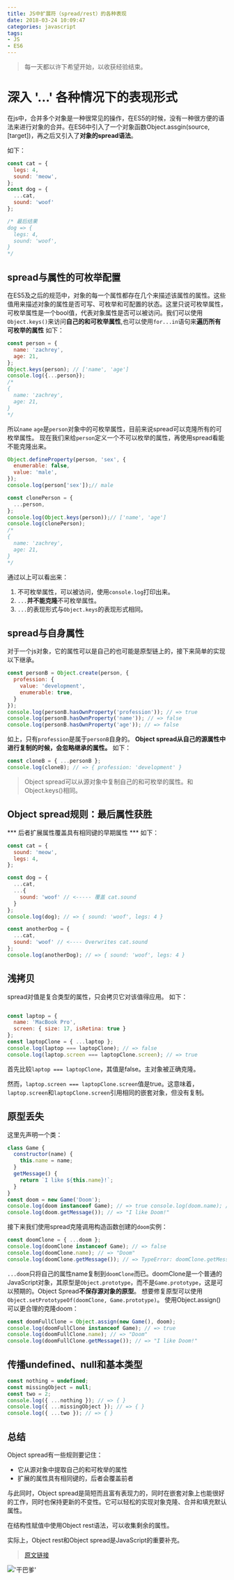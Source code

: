 ```yaml
---
title: JS中扩展符（spread/rest）的各种表现
date: 2018-03-24 10:09:47
categories: javascript
tags:
- JS
- ES6
---
```


<blockquote class="blockquote-center">
每一天都以许下希望开始，以收获经验结束。
</blockquote>

# 深入 '...' 各种情况下的表现形式
在js中，合并多个对象是一种很常见的操作，在ES5的时候，没有一种很方便的语法来进行对象的合并。在ES6中引入了一个对象函数Object.assgin(source, [target])，再之后又引入了**对象的spread语法**。

<!-- more -->

如下：
```javascript
const cat = {
  legs: 4,
  sound: 'meow',
};
const dog = {
  ...cat,
  sound: 'woof'
};

/* 最后结果
dog => {
  legs: 4,
  sound: 'woof',
}
*/
```

## spread与属性的可枚举配置
在ES5及之后的规范中，对象的每一个属性都存在几个来描述该属性的属性。这些值用来描述对象的属性是否可写、可枚举和可配置的状态。这里只说可枚举属性，可枚举属性是一个bool值，代表对象属性是否可以被访问。我们可以使用`Object.keys()`来访问**自己的和可枚举属性**,也可以使用`for...in`语句来**遍历所有可枚举的属性**
如下：
```javascript
const person = {
  name: 'zachrey',
  age: 21,
};
Object.keys(person); // ['name', 'age']
console.log({...person});
/*
{
  name: 'zachrey',
  age: 21,
}
*/
```
所以`name` `age`是`person`对象中的可枚举属性，目前来说spread可以克隆所有的可枚举属性。
现在我们来给`person`定义一个不可以枚举的属性，再使用spread看能不能克隆出来。
```javascript
Object.defineProperty(person, 'sex', {
  enumerable: false,
  value: 'male',
});
console.log(person['sex']);// male

const clonePerson = {
  ...person,
};
console.log(Object.keys(person));// ['name', 'age']
console.log(clonePerson);
/*
{
  name: 'zachrey',
  age: 21,
}
*/
```
通过以上可以看出来：
1. 不可枚举属性，可以被访问，使用`console.log`打印出来。
2. `...`**并不能克隆**不可枚举属性。
3. `...`的表现形式与`Object.keys`的表现形式相同。

## spread与自身属性
对于一个js对象，它的属性可以是自己的也可能是原型链上的，接下来简单的实现以下继承。
```javascript
const personB = Object.create(person, {
  profession: {
    value: 'development',
    enumerable: true,
  }
});
console.log(personB.hasOwnProperty('profession')); // => true
console.log(personB.hasOwnProperty('name')); // => false
console.log(personB.hasOwnProperty('age')); // => false
```
如上，只有`profession`是属于`personB`自身的。
**Object spread从自己的源属性中进行复制的时候，会忽略继承的属性。**
如下：
```javascript
const cloneB = { ...personB };
console.log(cloneB); // => { profession: 'development' }
```
> Object spread可以从源对象中复制自己的和可枚举的属性。和Object.keys()相同。

## Object spread规则：最后属性获胜
*** 后者扩展属性覆盖具有相同键的早期属性 ***
如下：
```javascript
const cat = {
  sound: 'meow',
  legs: 4,
};

const dog = {
  ...cat,
  ...{
    sound: 'woof' // <----- 覆盖 cat.sound
  }
};
console.log(dog); // => { sound: 'woof', legs: 4 }

const anotherDog = {
  ...cat,
  sound: 'woof' // <---- Overwrites cat.sound
};
console.log(anotherDog); // => { sound: 'woof', legs: 4 }
```
## 浅拷贝
spread对值是复合类型的属性，只会拷贝它对该值得应用。
如下：
```javascript

const laptop = {
  name: 'MacBook Pro',
  screen: { size: 17, isRetina: true }
};
const laptopClone = { ...laptop };
console.log(laptop === laptopClone); // => false
console.log(laptop.screen === laptopClone.screen); // => true
```
首先比较`laptop === laptopClone`，其值是false。主对象被正确克隆。

然而，`laptop.screen === laptopClone.screen`值是true。这意味着，`laptop.screen`和`laptopClone.screen`引用相同的嵌套对象，但没有复制。

## 原型丢失

这里先声明一个类：
```javascript
class Game {
  constructor(name) {
    this.name = name;
  }
  getMessage() {
    return `I like ${this.name}!`;
  }
}
const doom = new Game('Doom');
console.log(doom instanceof Game); // => true console.log(doom.name); // => "Doom"
console.log(doom.getMessage()); // => "I like Doom!"
```
接下来我们使用spread克隆调用构造函数创建的`doom`实例：
```javascript
const doomClone = { ...doom };
console.log(doomClone instanceof Game); // => false
console.log(doomClone.name); // => "Doom"
console.log(doomClone.getMessage()); // => TypeError: doomClone.getMessage is not a function
```
`...doom`只将自己的属性name复制到`doomClone`而已。doomClone是一个普通的JavaScript对象，其原型是`Object.prototype`，而不是`Game.prototype`，这是可以预期的。Object Spread**不保存源对象的原型**。
想要修复原型可以使用`Object.setPrototypeOf(doomClone, Game.prototype)`。
使用Object.assign()可以更合理的克隆doom：
```javascript
const doomFullClone = Object.assign(new Game(), doom);
console.log(doomFullClone instanceof Game); // => true
console.log(doomFullClone.name); // => "Doom"
console.log(doomFullClone.getMessage()); // => "I like Doom!"
```

## 传播undefined、null和基本类型
```javascript
const nothing = undefined;
const missingObject = null;
const two = 2;
console.log({ ...nothing }); // => { }
console.log({ ...missingObject }); // => { }
console.log({ ...two }); // => { }
```

## 总结

Object spread有一些规则要记住：

* 它从源对象中提取自己的和可枚举的属性
* 扩展的属性具有相同键的，后者会覆盖前者

与此同时，Object spread是简短而且富有表现力的，同时在嵌套对象上也能很好的工作，同时也保持更新的不变性。它可以轻松的实现对象克隆、合并和填充默认属性。

在结构性赋值中使用Object rest语法，可以收集剩余的属性。

实际上，Object rest和Object spread是JavaScript的重要补充。

>[原文链接](https://www.w3cplus.com/javascript/how-three-dots-changed-javascript-object-rest-spread-properties.html "原文链接")

!['干巴爹'](/uploads/ganbadie.jpg)